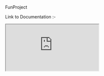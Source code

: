 FunProject

Link to Documentation :-




<iframe src="https://docs.google.com/document/d/e/2PACX-1vRu3Zbih84rwG4N6zGLIsWo0HY9PEY16nmn_1V28bl52vgbq-jUNE46A0TS16YPT8AxMF8thvuGCgks/pub?embedded=true"></iframe>
